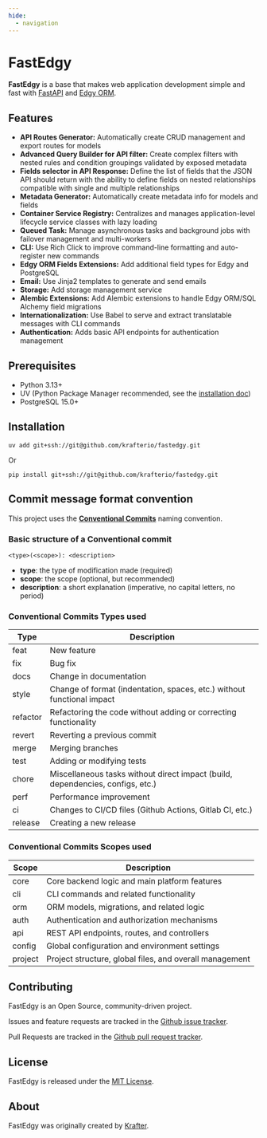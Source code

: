 ```yaml
---
hide:
  - navigation
---
```


# FastEdgy

**FastEdgy** is a base that makes web application development simple and fast with
[FastAPI](https://fastapi.tiangolo.com) and [Edgy ORM](https://edgy.dymmond.com).

## Features

- **API Routes Generator:** Automatically create CRUD management and export routes for models
- **Advanced Query Builder for API filter:** Create complex filters with nested rules and condition groupings validated by exposed metadata
- **Fields selector in API Response:** Define the list of fields that the JSON API should return with the ability to define fields on nested relationships compatible with single and multiple relationships
- **Metadata Generator:** Automatically create metadata info for models and fields
- **Container Service Registry:** Centralizes and manages application-level lifecycle service classes with lazy loading
- **Queued Task:** Manage asynchronous tasks and background jobs with failover management and multi-workers
- **CLI:** Use Rich Click to improve command-line formatting and auto-register new commands
- **Edgy ORM Fields Extensions:** Add additional field types for Edgy and PostgreSQL
- **Email:** Use Jinja2 templates to generate and send emails
- **Storage:** Add storage management service
- **Alembic Extensions:** Add Alembic extensions to handle Edgy ORM/SQL Alchemy field migrations
- **Internationalization:** Use Babel to serve and extract translatable messages with CLI commands
- **Authentication:** Adds basic API endpoints for authentication management


## Prerequisites

- Python 3.13+
- UV (Python Package Manager recommended, see the [installation doc](https://docs.astral.sh/uv/getting-started/installation))
- PostgreSQL 15.0+


## Installation

```
uv add git+ssh://git@github.com/krafterio/fastedgy.git
```
Or
```
pip install git+ssh://git@github.com/krafterio/fastedgy.git
```

## Commit message format convention

This project uses the **[Conventional Commits](https://www.conventionalcommits.org/en/v1.0.0)** naming convention.

### Basic structure of a Conventional commit

```
<type>(<scope>): <description>
```

- **type**: the type of modification made (required)
- **scope**: the scope (optional, but recommended)
- **description**: a short explanation (imperative, no capital letters, no period)

### Conventional Commits Types used

| Type     | Description                                                                    |
|----------|--------------------------------------------------------------------------------|
| feat     | New feature                                                                    |
| fix      | Bug fix                                                                        |
| docs     | Change in documentation                                                        |
| style    | Change of format (indentation, spaces, etc.) without functional impact         |
| refactor | Refactoring the code without adding or correcting functionality                |
| revert   | Reverting a previous commit                                                    |
| merge    | Merging branches                                                               |
| test     | Adding or modifying tests                                                      |
| chore    | Miscellaneous tasks without direct impact (build, dependencies, configs, etc.) |
| perf     | Performance improvement                                                        |
| ci       | Changes to CI/CD files (Github Actions, Gitlab CI, etc.)                       |
| release  | Creating a new release                                                         |

### Conventional Commits Scopes used

| Scope   | Description                                             |
|---------|---------------------------------------------------------|
| core    | Core backend logic and main platform features           |
| cli     | CLI commands and related functionality                  |
| orm     | ORM models, migrations, and related logic               |
| auth    | Authentication and authorization mechanisms             |
| api     | REST API endpoints, routes, and controllers             |
| config  | Global configuration and environment settings           |
| project | Project structure, global files, and overall management |

Contributing
------------

FastEdgy is an Open Source, community-driven project.

Issues and feature requests are tracked in the [Github issue tracker][3].

Pull Requests are tracked in the [Github pull request tracker][4].

License
-------

FastEdgy is released under the [MIT License][1].

About
-----

FastEdgy was originally created by [Krafter][2].

[1]: https://github.com/krafterio/fastedgy/blob/main/LICENSE
[2]: https://krafter.io
[3]: https://github.com/krafterio/fastedgy/issues
[4]: https://github.com/krafterio/fastedgy/pulls
